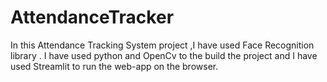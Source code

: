# AttendanceTracker
In this Attendance Tracking System project ,I have used Face Recognition library . I have used python and OpenCv to the build the project and I have used Streamlit to run the web-app on the browser.
